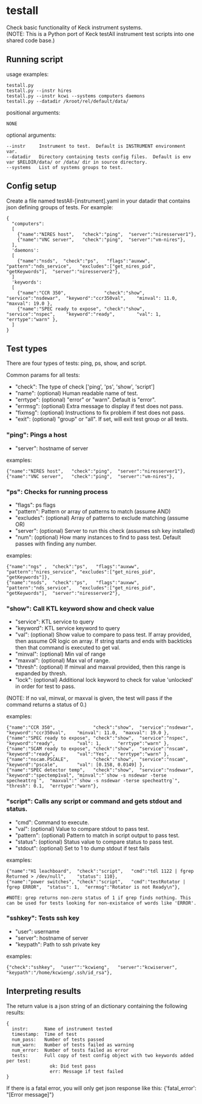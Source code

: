 # testall
Check basic functionality of Keck instrument systems.  
(NOTE: This is a Python port of Keck testAll instrument test scripts into one shared code base.)



## Running script

usage examples: 

    testall.py 
    testall.py --instr hires
    testall.py --instr kcwi --systems computers daemons
    testall.py --datadir /kroot/rel/default/data/

positional arguments:

    NONE

optional arguments:

    --instr     Instrument to test.  Default is INSTRUMENT environment var. 
    --datadir   Directory containing tests config files.  Default is env var $RELDIR/data/ or /data/ dir in source directory.
    --systems   List of systems groups to test.


## Config setup
Create a file named testAll-[instrument].yaml in your datadir that contains json defining groups of tests.  For example:

    {
      "computers":
      [
        {"name":"NIRES host",   "check":"ping",  "server":"niresserver1"},
        {"name":"VNC server",   "check":"ping",  "server":"vm-nires"},
      ],
      'daemons':
      [
        {"name":"nsds",  "check":"ps",   "flags":"auxww",  "pattern":"nds_service",   "excludes":["get_nires_pid", "getKeywords"],  "server":"niresserver2"},
      ]
      'keywords':
      [
        {"name":"CCR 350",              "check":"show",  "service":"nsdewar",  "keyword":"ccr350val",    "minval": 11.0,  "maxval": 19.0 },
        {"name":"SPEC ready to expose", "check":"show",  "service":"nspec",    "keyword":"ready",        "val": 1,      "errtype":"warn" },
      ]
    }


## Test types
There are four types of tests: ping, ps, show, and script.

Common params for all tests:
- "check": The type of check ['ping', 'ps', 'show', 'script']
- "name": (optional) Human readable name of test.
- "errtype": (optional) "error" or "warn".  Default is "error".
- "errmsg": (optional) Extra message to display if test does not pass.
- "fixmsg": (optional) Instructions to fix problem if test does not pass.
- "exit": (optional) "group" or "all". If set, will exit test group or all tests.


### "ping": Pings a host
  - "server": hostname of server

  examples:
  
    {"name":"NIRES host",   "check":"ping",  "server":"niresserver1"},
    {"name":"VNC server",   "check":"ping",  "server":"vm-nires"},


### "ps": Checks for running process
  - "flags": ps flags
  - "pattern": Pattern or array of patterns to match (assume AND)
  - "excludes": (optional) Array of patterns to exclude matching (assume OR)
  - "server": (optional) Server to run this check (assumes ssh key installed)
  - "num": (optional) How many instances to find to pass test.  Default passes with finding any number.

  examples:
  
    {"name":"ngs" ,  "check":"ps",   "flags":"auxww",  "pattern":"nires_service", "excludes":["get_nires_pid", "getKeywords"]},
    {"name":"nsds",  "check":"ps",   "flags":"auxww",  "pattern":"nds_service",   "excludes":["get_nires_pid", "getKeywords"],  "server":"niresserver2"},

### "show": Call KTL keyword show and check value
  - "service": KTL service to query
  - "keyword": KTL service keyword to query
  - "val": (optional) Show value to compare to pass test.  If array provided, then assume OR logic on array.  If string starts and ends with backticks then that command is executed to get val.
  - "minval": (optional) Min val of range
  - "maxval": (optional) Max val of range.
  - "thresh": (optional) If minval and maxval provided, then this range is expanded by thresh.
  - "lock": (optional) Additional lock keyword to check for value 'unlocked' in order for test to pass.
  
  (NOTE: If no val, minval, or maxval is given, the test will pass if the command returns a status of 0.)

  examples:
  
    {"name":"CCR 350",              "check":"show",  "service":"nsdewar",  "keyword":"ccr350val",    "minval": 11.0,  "maxval": 19.0 },
    {"name":"SPEC ready to expose", "check":"show",  "service":"nspec",    "keyword":"ready",        "val": 1,      "errtype":"warn" },
    {"name":"SCAM ready to expose", "check":"show",  "service":"nscam",    "keyword":"ready",        "val":"Yes",   "errtype":"warn" },
    {"name":"nscam.PSCALE",         "check":"show",  "service":"nscam",    "keyword":"pscale",       "val": [0.158, 0.0149] },
    {"name":"SPEC detector temp",   "check":"show",  "service":"nsdewar",  "keyword":"spectemp1val", "minval":"`show -s nsdewar -terse specheattrg`",  "maxval":"`show -s nsdewar -terse specheattrg`",  "thresh": 0.1,  "errtype":"warn"},


### "script": Calls any script or command and gets stdout and status.
  - "cmd": Command to execute.
  - "val": (optional) Value to compare stdout to pass test.
  - "pattern": (optional) Pattern to match in script output to pass test.
  - "status": (optional) Status value to compare status to pass test.
  - "stdout": (optional) Set to 1 to dump stdout if test fails

  examples:
  
    {"name":"H1 leachboard",  "check":"script",   "cmd":"tdl 1122 | fgrep Returned > /dev/null",    "status": 110},
    {"name":"power switches", "check":"script",   "cmd":"testRotator | fgrep ERROR",  "status": 1,  "errmsg":"Rotator is not Ready\n"},

    #NOTE: grep returns non-zero status of 1 if grep finds nothing. This can be used for tests looking for non-existance of words like 'ERROR'.


### "sshkey": Tests ssh key
  - "user": username
  - "server": hostname of server
  - "keypath": Path to ssh private key

  examples:
  
    {"check":"sshkey",  "user"":"kcwieng",   "server":"kcwiserver",  "keypath":"/home/kcwieng/.ssh/id_rsa"},


## Interpreting results
The return value is a json string of an dictionary containing the following results:

    {
      instr:      Name of instrument tested
      timestamp:  Time of test
      num_pass:   Number of tests passed
      num_warn:   Number of tests failed as warning
      num_error:  Number of tests failed as error
      tests:      Full copy of test config object with two keywords added per test:  
                    ok: Did test pass
                    err: Message if test failed  
    }

If there is a fatal error, you will only get json response like this:
    {'fatal_error': "[Error message]"}
